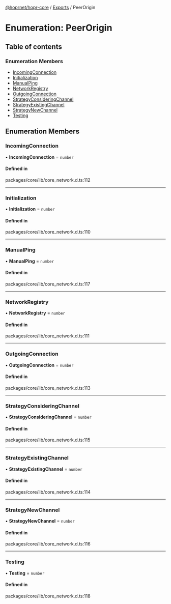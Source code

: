 [@hoprnet/hopr-core](../README.md) / [Exports](../modules.md) / PeerOrigin

# Enumeration: PeerOrigin

## Table of contents

### Enumeration Members

- [IncomingConnection](PeerOrigin.md#incomingconnection)
- [Initialization](PeerOrigin.md#initialization)
- [ManualPing](PeerOrigin.md#manualping)
- [NetworkRegistry](PeerOrigin.md#networkregistry)
- [OutgoingConnection](PeerOrigin.md#outgoingconnection)
- [StrategyConsideringChannel](PeerOrigin.md#strategyconsideringchannel)
- [StrategyExistingChannel](PeerOrigin.md#strategyexistingchannel)
- [StrategyNewChannel](PeerOrigin.md#strategynewchannel)
- [Testing](PeerOrigin.md#testing)

## Enumeration Members

### IncomingConnection

• **IncomingConnection** = `number`

#### Defined in

packages/core/lib/core_network.d.ts:112

___

### Initialization

• **Initialization** = `number`

#### Defined in

packages/core/lib/core_network.d.ts:110

___

### ManualPing

• **ManualPing** = `number`

#### Defined in

packages/core/lib/core_network.d.ts:117

___

### NetworkRegistry

• **NetworkRegistry** = `number`

#### Defined in

packages/core/lib/core_network.d.ts:111

___

### OutgoingConnection

• **OutgoingConnection** = `number`

#### Defined in

packages/core/lib/core_network.d.ts:113

___

### StrategyConsideringChannel

• **StrategyConsideringChannel** = `number`

#### Defined in

packages/core/lib/core_network.d.ts:115

___

### StrategyExistingChannel

• **StrategyExistingChannel** = `number`

#### Defined in

packages/core/lib/core_network.d.ts:114

___

### StrategyNewChannel

• **StrategyNewChannel** = `number`

#### Defined in

packages/core/lib/core_network.d.ts:116

___

### Testing

• **Testing** = `number`

#### Defined in

packages/core/lib/core_network.d.ts:118
